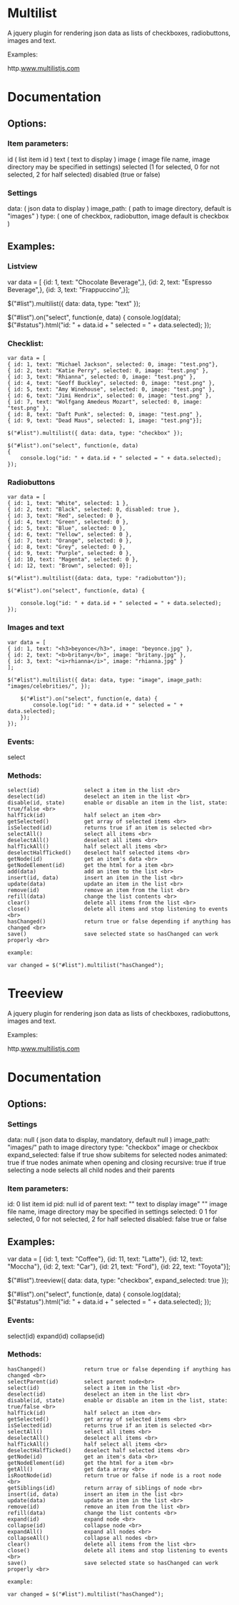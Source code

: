 # Multilist

A jquery plugin for rendering json data as lists of checkboxes, radiobuttons, images and text.

Examples:

http.www.multilistjs.com

# Documentation

## Options:

### Item parameters:

id			( list item id )
text		( text to display )
image		( image file name, image directory may be specified in settings)
selected	(1 for selected, 0 for not selected, 2 for half selected)
disabled	(true or false)

### Settings

data:			( json data to display )
image_path:		( path to image directory, default is "images" )
type:			( one of checkbox, radiobutton, image default is checkbox )

## Examples:

### Listview

var data = [
{id: 1, text: "Chocolate Beverage",}, 
{id: 2, text: "Espresso Beverage",}, 
{id: 3, text: "Frappuccino",}];

$("#list").multilist({ data: data, type: "text" });

$("#list").on("select", function(e, data) {
    console.log(data);
	$("#status").html("id: " + data.id + " selected = " + data.selected);
});

### Checklist:


    var data = [
    { id: 1, text: "Michael Jackson", selected: 0, image: "test.png"}, 
    { id: 2, text: "Katie Perry", selected: 0, image: "test.png" },
    { id: 3, text: "Rhianna", selected: 0, image: "test.png" },
    { id: 4, text: "Geoff Buckley", selected: 0, image: "test.png" },
    { id: 5, text: "Amy Winehouse", selected: 0, image: "test.png" },
    { id: 6, text: "Jimi Hendrix", selected: 0, image: "test.png" },
    { id: 7, text: "Wolfgang Amedeus Mozart", selected: 0, image: "test.png" },
    { id: 8, text: "Daft Punk", selected: 0, image: "test.png" },
    { id: 9, text: "Dead Maus", selected: 1, image: "test.png"}];

    $("#list").multilist({ data: data, type: "checkbox" });

    $("#list").on("select", function(e, data)
    {
        console.log("id: " + data.id + " selected = " + data.selected);
    });

		
### Radiobuttons

    var data = [
    { id: 1, text: "White", selected: 1 },
    { id: 2, text: "Black", selected: 0, disabled: true },
    { id: 3, text: "Red", selected: 0 },
    { id: 4, text: "Green", selected: 0 },
    { id: 5, text: "Blue", selected: 0 },
    { id: 6, text: "Yellow", selected: 0 },
    { id: 7, text: "Orange", selected: 0 },
    { id: 8, text: "Grey", selected: 0 },
    { id: 9, text: "Purple", selected: 0 },
    { id: 10, text: "Magenta", selected: 0 },
    { id: 12, text: "Brown", selected: 0}];

    $("#list").multilist({data: data, type: "radiobutton"});

    $("#list").on("select", function(e, data) {

        console.log("id: " + data.id + " selected = " + data.selected);
    });
	
	
###	Images and text

	var data = [
	{ id: 1, text: "<h3>beyonce</h3>", image: "beyonce.jpg" },
	{ id: 2, text: "<b>britany</b>", image: "britany.jpg" },
	{ id: 3, text: "<i>rhianna</i>", image: "rhianna.jpg" }
	];

	$("#list").multilist({ data: data, type: "image", image_path: "images/celebrities/", });

		$("#list").on("select", function(e, data) {
			console.log("id: " + data.id + " selected = " + data.selected);
		});
	});

### Events:

select

### Methods:

	select(id)				select a item in the list <br>
	deselect(id)			deselect an item in the list <br>
	disable(id, state)		enable or disable an item in the list, state: true/false <br>
	halfTick(id)			half select an item <br>
	getSelected()			get array of selected items <br>
	isSelected(id)			returns true if an item is selected <br>
	selectAll()				select all items <br>
	deselectAll()			deselect all items <br>
	halfTickAll()			half select all items <br>
	deselectHalfTicked()	deselect half selected items <br>
	getNode(id)				get an item's data <br>
	getNodeElement(id)		get the html for a item <br>
	add(data)				add an item to the list <br>
	insert(id, data)		insert an item in the list <br>
	update(data)			update an item in the list <br>
	remove(id)				remove an item from the list <br>
	refill(data)			change the list contents <br>
	clear()					delete all items from the list <br>
	close()					delete all items and stop listening to events <br>
	hasChanged()			return true or false depending if anything has changed <br>
	save()					save selected state so hasChanged can work properly <br>

	example: 

	var changed = $("#list").multilist("hasChanged"); 


# Treeview

A jquery plugin for rendering json data as lists of checkboxes, radiobuttons, images and text.

Examples:

http.www.multilistjs.com

# Documentation

## Options:

### Settings

data: null			( json data to display, mandatory, default null )
image_path: "images/"		path to image directory
type: "checkbox"			image or checkbox
expand_selected: false		if true show subitems for selected nodes
animated: true				if true nodes animate when opening and closing
recursive: true				if true selecting a node selects all child nodes and their parents

### Item parameters:

id: 0				list item id
pid: null			id of parent
text: ""			text to display
image" ""			image file name, image directory may be specified in settings
selected: 0			1 for selected, 0 for not selected, 2 for half selected
disabled: false		true or false

## Examples:

var data = [
{id: 1, text: "Coffee"}, 
{id: 11, text: "Latte"},
{id: 12, text: "Moccha"},
{id: 2, text: "Car"}, 
{id: 21, text: "Ford"},
{id: 22, text: "Toyota"}];

$("#list").treeview({ data: data, type: "checkbox", expand_selected: true });

$("#list").on("select", function(e, data) {
    console.log(data);
	$("#status").html("id: " + data.id + " selected = " + data.selected);
});

### Events:

select(id)
expand(id)
collapse(id)

### Methods:

	hasChanged()			return true or false depending if anything has changed <br>
	selectParent(id)		select parent node<br>
	select(id)				select a item in the list <br>
	deselect(id)			deselect an item in the list <br>
	disable(id, state)		enable or disable an item in the list, state: true/false <br>
	halfTick(id)			half select an item <br>
	getSelected()			get array of selected items <br>
	isSelected(id)			returns true if an item is selected <br>
	selectAll()				select all items <br>
	deselectAll()			deselect all items <br>
	halfTickAll()			half select all items <br>
	deselectHalfTicked()	deselect half selected items <br>
	getNode(id)				get an item's data <br>
	getNodeElement(id)		get the html for a item <br>
	getAll()				get data array <br>
	isRootNode(id)			return true or false if node is a root node <br>
	getSiblings(id)			return array of siblings of node <br>
	insert(id, data)		insert an item in the list <br>
	update(data)			update an item in the list <br>
	remove(id)				remove an item from the list <br>
	refill(data)			change the list contents <br>
	expand(id)				expand node <br>
	collapse(id)			collapse node <br>
	expandAll()				expand all nodes <br>
	collapseAll()			collapse all nodes <br>
	clear()					delete all items from the list <br>
	close()					delete all items and stop listening to events <br>	
	save()					save selected state so hasChanged can work properly <br>

	example: 

	var changed = $("#list").multilist("hasChanged"); 